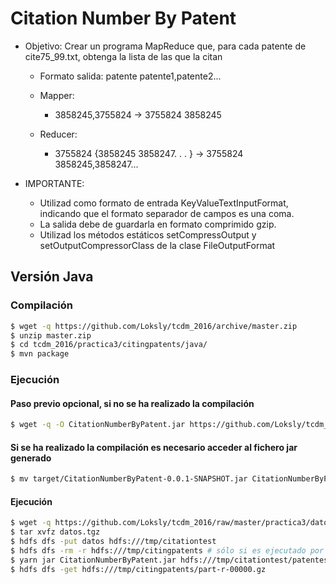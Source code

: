 
# Citation Number By Patent

* Objetivo: Crear un programa MapReduce que, para cada patente de cite75_99.txt, obtenga la lista de las que la citan
  * Formato salida: patente   patente1,patente2...
  * Mapper:
    * 3858245,3755824 → 3755824   3858245

  * Reducer:
    * 3755824  {3858245 3858247. . . } → 3755824   3858245,3858247...

* IMPORTANTE:
  * Utilizad como formato de entrada KeyValueTextInputFormat, indicando que el formato separador de campos es una coma.
  * La salida debe de guardarla en formato comprimido gzip.
  * Utilizad los métodos estáticos setCompressOutput y setOutputCompressorClass de la clase FileOutputFormat

## Versión Java

### Compilación

```bash
$ wget -q https://github.com/Loksly/tcdm_2016/archive/master.zip
$ unzip master.zip
$ cd tcdm_2016/practica3/citingpatents/java/
$ mvn package
```

### Ejecución

#### Paso previo opcional, si no se ha realizado la compilación
```bash
$ wget -q -O CitationNumberByPatent.jar https://github.com/Loksly/tcdm_2016/raw/master/practica3/citingpatents/target/CitationNumberByPatent-0.0.1-SNAPSHOT.jar
```

#### Si se ha realizado la compilación es necesario acceder al fichero jar generado
```bash
$ mv target/CitationNumberByPatent-0.0.1-SNAPSHOT.jar CitationNumberByPatent.jar
```

#### Ejecución

```bash
$ wget -q https://github.com/Loksly/tcdm_2016/raw/master/practica3/datos.tgz
$ tar xvfz datos.tgz
$ hdfs dfs -put datos hdfs:///tmp/citationtest
$ hdfs dfs -rm -r hdfs:///tmp/citingpatents # sólo si es ejecutado por segunda vez
$ yarn jar CitationNumberByPatent.jar hdfs:///tmp/citationtest/patentes-mini/cite75_99.txt hdfs:///tmp/citingpatents
$ hdfs dfs -get hdfs:///tmp/citingpatents/part-r-00000.gz
```
